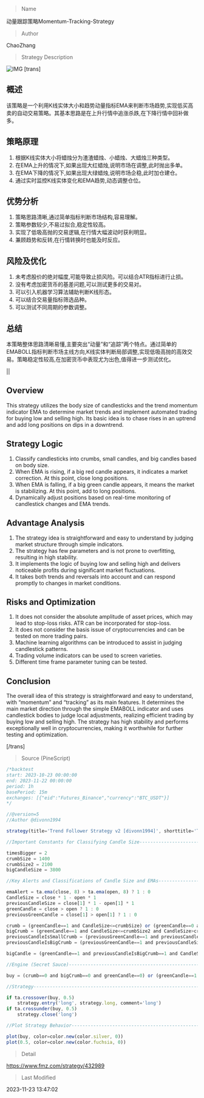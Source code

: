 
> Name

动量跟踪策略Momentum-Tracking-Strategy

> Author

ChaoZhang

> Strategy Description

![IMG](https://www.fmz.com/upload/asset/15d9fb7b7f1360e0296.png)
[trans]

## 概述

该策略是一个利用K线实体大小和趋势动量指标EMA来判断市场趋势,实现低买高卖的自动交易策略。其基本思路是在上升行情中追涨杀跌,在下降行情中回补做多。

## 策略原理

1. 根据K线实体大小将蜡烛分为渣渣蜡烛、小蜡烛、大蜡烛三种类型。
2. 在EMA上升的情况下,如果出现大红蜡烛,说明市场在调整,此时抛出多单。
3. 在EMA下降的情况下,如果出现大绿蜡烛,说明市场企稳,此时加仓建仓。
4. 通过实时监控K线实体变化和EMA趋势,动态调整仓位。

## 优势分析

1. 策略思路清晰,通过简单指标判断市场结构,容易理解。  
2. 策略参数较少,不易过拟合,稳定性较高。
3. 实现了低吸高抛的交易逻辑,在行情大幅波动时获利明显。
4. 兼顾趋势和反转,在行情转换时也能及时反应。

## 风险及优化

1. 未考虑股价的绝对幅度,可能导致止损风险。可以结合ATR指标进行止损。
2. 没有考虑加密货币的基差问题,可以测试更多的交易对。
3. 可以引入机器学习算法辅助判断K线形态。
4. 可以结合交易量指标筛选品种。
5. 可以测试不同周期的参数调整。

## 总结

本策略整体思路清晰易懂,主要突出“动量”和“追踪”两个特点。通过简单的EMABOLL指标判断市场主线方向,K线实体判断局部调整,实现低吸高抛的高效交易。策略稳定性较高,在加密货币中表现尤为出色,值得进一步测试优化。

||


## Overview

This strategy utilizes the body size of candlesticks and the trend momentum indicator EMA to determine market trends and implement automated trading for buying low and selling high. Its basic idea is to chase rises in an uptrend and add long positions on dips in a downtrend.  

## Strategy Logic

1. Classify candlesticks into crumbs, small candles, and big candles based on body size.  
2. When EMA is rising, if a big red candle appears, it indicates a market correction. At this point, close long positions.   
3. When EMA is falling, if a big green candle appears, it means the market is stabilizing. At this point, add to long positions.
4. Dynamically adjust positions based on real-time monitoring of candlestick changes and EMA trends.

## Advantage Analysis 

1. The strategy idea is straightforward and easy to understand by judging market structure through simple indicators.   
2. The strategy has few parameters and is not prone to overfitting, resulting in high stability.
3. It implements the logic of buying low and selling high and delivers noticeable profits during significant market fluctuations.  
4. It takes both trends and reversals into account and can respond promptly to changes in market conditions.   

## Risks and Optimization

1. It does not consider the absolute amplitude of asset prices, which may lead to stop-loss risks. ATR can be incorporated for stop-loss.  
2. It does not consider the basis issue of cryptocurrencies and can be tested on more trading pairs.   
3. Machine learning algorithms can be introduced to assist in judging candlestick patterns.  
4. Trading volume indicators can be used to screen varieties.
5. Different time frame parameter tuning can be tested.  

## Conclusion

The overall idea of this strategy is straightforward and easy to understand, with “momentum” and “tracking” as its main features. It determines the main market direction through the simple EMABOLL indicator and uses candlestick bodies to judge local adjustments, realizing efficient trading by buying low and selling high. The strategy has high stability and performs exceptionally well in cryptocurrencies, making it worthwhile for further testing and optimization.

[/trans]



> Source (PineScript)

``` javascript
/*backtest
start: 2023-10-23 00:00:00
end: 2023-11-22 00:00:00
period: 1h
basePeriod: 15m
exchanges: [{"eid":"Futures_Binance","currency":"BTC_USDT"}]
*/

//@version=5
//Author @divonn1994

strategy(title='Trend Follower Strategy v2 [divonn1994]', shorttitle='TrendFollowStrategyV2', overlay=false, pyramiding=0, default_qty_value=100, default_qty_type=strategy.percent_of_equity, precision=7, currency=currency.USD, commission_value=0.1, commission_type=strategy.commission.percent, initial_capital=100)

//Important Constants for Classifying Candle Size----------------------------------------------------------------------------------------------------------------------------------------------

timesBigger = 2
crumbSize = 1400
crumbSize2 = 2100
bigCandleSize = 3800

//Key Alerts and Classifications of Candle Size and EMAs---------------------------------------------------------------------------------------------------------------------------------------

emaAlert = ta.ema(close, 8) > ta.ema(open, 8) ? 1 : 0 
CandleSize = close * 1 - open * 1
previousCandleSize = close[1] * 1 - open[1] * 1
greenCandle = close > open ? 1 : 0
previousGreenCandle = close[1] > open[1] ? 1 : 0

crumb = (greenCandle==1 and CandleSize<=crumbSize) or (greenCandle==0 and -CandleSize<=crumbSize) ? 1 : 0
bigCrumb = (greenCandle==1 and CandleSize<=crumbSize2 and CandleSize>crumbSize) or (greenCandle==0 and -CandleSize<=crumbSize2 and -CandleSize>crumbSize) ? 1 : 0
previousCandleIsSmallCrumb = (previousGreenCandle==1 and previousCandleSize<=crumbSize) or (previousGreenCandle==0 and -previousCandleSize<=crumbSize) ? 1 : 0
previousCandleIsBigCrumb = (previousGreenCandle==1 and previousCandleSize<=crumbSize2 and previousCandleSize>crumbSize) or (previousGreenCandle==0 and -previousCandleSize<=crumbSize2 and -previousCandleSize>crumbSize) ? 1 : 0

bigCandle = (greenCandle==1 and previousCandleIsBigCrumb==1 and CandleSize>=math.abs(timesBigger*previousCandleSize)) or (greenCandle==1 and previousCandleIsSmallCrumb==1 and CandleSize>=bigCandleSize) or (greenCandle==1 and previousCandleIsSmallCrumb==0 and previousCandleIsBigCrumb==0 and CandleSize>=math.abs(timesBigger*previousCandleSize)) ? 1 : 0

//Engine (Secret Sauce)------------------------------------------------------------------------------------------------------------------------------------------------------------------------

buy = (crumb==0 and bigCrumb==0 and greenCandle==0) or (greenCandle==1 and bigCandle==1) or (emaAlert==0) ? 0 : 1

//Strategy-------------------------------------------------------------------------------------------------------------------------------------------------------------------------------------

if ta.crossover(buy, 0.5)
    strategy.entry('long', strategy.long, comment='long')
if ta.crossunder(buy, 0.5)
    strategy.close('long')

//Plot Strategy Behavior-----------------------------------------------------------------------------------------------------------------------------------------------------------------------

plot(buy, color=color.new(color.silver, 0))
plot(0.5, color=color.new(color.fuchsia, 0))
```

> Detail

https://www.fmz.com/strategy/432989

> Last Modified

2023-11-23 13:47:02
